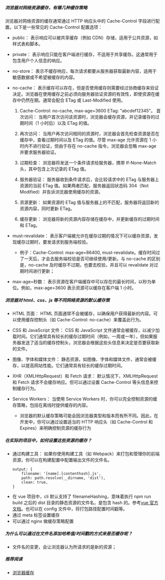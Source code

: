 ##### 浏览器对网络资源缓存，有哪几种缓存策略

浏览器对网络资源的缓存通常通过 HTTP 响应头中的 Cache-Control 字段进行配置。以下是一些常见的 Cache-Control 配置选项：

-   public： 表示响应可以被共享缓存（例如 CDN）存储，适用于公共资源，如样式表和脚本。

-   private： 表示响应只能在客户端进行缓存，不适用于共享缓存。这通常用于包含用户个人信息的响应。

-   no-store： 表示不缓存响应，每次请求都要从服务器获取最新内容，适用于敏感数据或不希望被缓存的内容。

-   no-cache： 表示缓存可以存在，但是否使用缓存则需要经过协商缓存来验证决定。浏览器在使用缓存之前必须向服务器验证资源的有效性，即使资源在缓存中仍然在期。通常会配合 ETag 或 Last-Modified 使用。

    1. Cache-Control: no-cache, max-age=3600 ETag: "abcdef12345"。
       首次访问： 当用户首次访问该资源时，浏览器会缓存资源，并记录缓存的过期时间（1 小时后）以及 ETag 的值。

    2. 再次访问： 当用户再次访问相同的资源时，浏览器会首先检查资源是否在缓存中，查看过期时间以及 ETag 的值。尽管 max-age 允许资源在 1 小时内不进行验证，但由于存在 no-cache 指令，浏览器会忽略 max-age 并要求服务器验证。

    3. 过期检查： 浏览器将发送一个条件请求给服务器，携带 If-None-Match 头，其中包含上次记录的 ETag 值。

    4. 服务器验证： 服务器收到条件请求后，会比较请求中的 ETag 与服务器上资源的当前 ETag 值。如果两者匹配，服务器返回状态码 304（Not Modified）并告诉浏览器使用缓存的资源。

    5. 资源更新： 如果资源的 ETag 值与服务器上的不匹配，服务器将返回新的资源内容，同时更新 ETag。

    6. 缓存更新： 浏览器将新的资源内容存储在缓存中，并更新缓存的过期时间和 ETag。

-   must-revalidate： 表示客户端被允许在缓存过期的情况下可以缓存资源，发现缓存过期时，要发请求到服务端校验。

    -   例子：Cache-Control: max-age=86400, must-revalidate。缓存时间过了一天后，才会去服务端校验是否可继续使用/更新。与 no-cache 的区别是，no-cache 及时缓存不过期，也要去校验，并且可以 revalidate 对过期时间进行更新；

-   max-age=秒数： 表示资源在客户端缓存中可以存在的最长时间，以秒为单位。例如，max-age=3600 表示资源可以缓存在客户端 1 小时。

##### 浏览器对 html、css、js 等不同网络资源的默认缓存策

-   HTML 页面： HTML 页面通常不会被缓存，以确保用户获得最新的内容。可以使用缓存控制头（如 Cache-Control: no-cache）来覆盖此行为。

-   CSS 和 JavaScript 文件： CSS 和 JavaScript 文件通常会被缓存，以减少加载时间。它们通常具有较长的缓存过期时间（例如，一周或一年），但如果服务器发送了适当的缓存控制头，浏览器会根据这些头信息来决定是否要获取新的文件。

-   图像、字体和媒体文件： 静态资源，如图像、字体和媒体文件，通常会被缓存，以提高网站性能。它们通常具有较长的缓存过期时间。

-   XHR（XMLHttpRequest）和 Fetch 请求： 默认情况下，XMLHttpRequest 和 Fetch 请求不会缓存响应。但可以通过设置 Cache-Control 等头信息来控制缓存行为。

-   Service Workers： 当使用 Service Workers 时，你可以完全控制资源的缓存策略，包括在离线时提供缓存的内容。
    -   浏览器的默认缓存策略可能会因浏览器类型和版本而有所不同。因此，在开发中，你可以通过设置适当的 HTTP 响应头（如 Cache-Control 和 Expires）来明确控制资源的缓存行为

##### 在实际的项目中，如何设置这些资源的缓存？

-   通过构建工具： 如果你使用构建工具（如 Webpack）来打包和管理你的前端资源，你可以在构建配置中配置输出文件的文件名。
    ```
    output: {
        filename: '[name].[contenthash].js',
        path: path.resolve(__dirname, 'dist'),
        clean: true,
    }
    ```
-   在 vue 项目中，cli 默认支持了 filenameHashing，意味着执行 npm run build 之后的 dist 目录的静态资源的文件名，是包含 hash 的。参考[vue 官方文档](https://cli.vuejs.org/zh/config/#filenamehashing)。也可以在 config 文件中，将打包路径配置时间戳等。
-   通过 meta 标签设置缓存
-   可以通过 nginx 做缓存策略配置

##### 为什么可以通过在文件名添加哈希值/时间戳的方式来是否缓存呢？

-   文件名的变更，会让浏览器认为所请求的是新的资源；

##### 推荐阅读

-   [浏览器缓存](https://www.cnblogs.com/chenhuichao/p/14325953.html)
